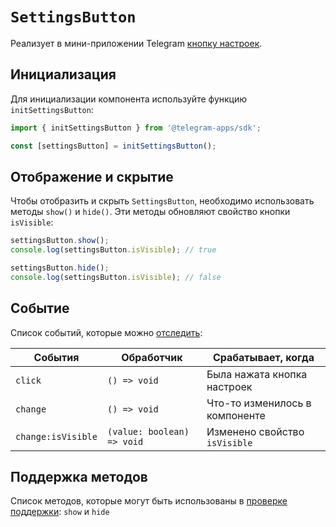 # `SettingsButton`

Реализует в мини-приложении Telegram [кнопку настроек](../../../../platform/settings-button.md).

## Инициализация

Для инициализации компонента используйте функцию `initSettingsButton`:

```typescript
import { initSettingsButton } from '@telegram-apps/sdk';

const [settingsButton] = initSettingsButton();  
```

## Отображение и скрытие

Чтобы отобразить и скрыть `SettingsButton`, необходимо использовать методы `show()` и `hide()`. Эти методы обновляют свойство кнопки `isVisible`:

```typescript
settingsButton.show();
console.log(settingsButton.isVisible); // true  

settingsButton.hide();
console.log(settingsButton.isVisible); // false  
```

## Событие

Список событий, которые можно [отследить](#events):

| События            | Обработчик                 | Срабатывает, когда             |
| ------------------ | -------------------------- | ------------------------------ |
| `click`            | `() => void`               | Была нажата кнопка настроек    |
| `change`           | `() => void`               | Что-то изменилось в компоненте |
| `change:isVisible` | `(value: boolean) => void` | Изменено свойство `isVisible`  |

## Поддержка методов

Список методов, которые могут быть использованы в [проверке поддержки](#methods-support): `show` и `hide`
